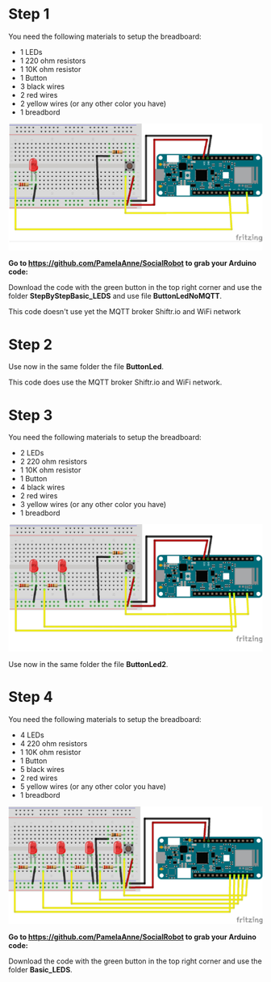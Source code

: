 # Step 1

You need the following materials to setup the breadboard:
- 1 LEDs
- 1 220 ohm resistors
- 1 10K ohm resistor
- 1 Button
- 3 black wires
- 2 red wires
- 2 yellow wires (or any other color you have)
- 1 breadbord

![](Images/BasicSetup2.jpg)

**Go to https://github.com/PamelaAnne/SocialRobot to grab your Arduino code:**

Download the code with the green button in the top right corner and use the folder **StepByStepBasic_LEDS** and use file **ButtonLedNoMQTT**.

This code doesn't use yet the MQTT broker Shiftr.io and WiFi network

# Step 2

Use now in the same folder the file **ButtonLed**.

This code does use the MQTT broker Shiftr.io and WiFi network.

# Step 3

You need the following materials to setup the breadboard:
- 2 LEDs
- 2 220 ohm resistors
- 1 10K ohm resistor
- 1 Button
- 4 black wires
- 2 red wires
- 3 yellow wires (or any other color you have)
- 1 breadbord

![](Images/BasicSetup.jpg)

Use now in the same folder the file **ButtonLed2**.

# Step 4

You need the following materials to setup the breadboard:
- 4 LEDs
- 4 220 ohm resistors
- 1 10K ohm resistor
- 1 Button
- 5 black wires
- 2 red wires
- 5 yellow wires (or any other color you have)
- 1 breadbord

![](Images/BasicSetup2.png)

**Go to https://github.com/PamelaAnne/SocialRobot to grab your Arduino code:**

Download the code with the green button in the top right corner and use the folder **Basic_LEDS**.
